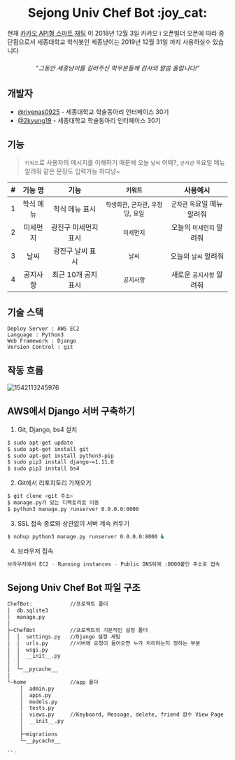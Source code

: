 <h1 align="center">Sejong Univ Chef Bot  :joy_cat: </h1>

현재 [카카오 API형 스마트 채팅](https://github.com/plusfriend/auto_reply) 이 2018년 12월 3일 카카오 i 오픈빌더 오픈에 따라 중단됨으로서 세종대학교 학식봇인 세종냥이는 2019년 12월 31일 까지 사용하실수 있습니다

<h6 align="center">"그동안 세종냥이를 길러주신 학우분들께 감사의 말씀 올립니다!"</h6>

## 개발자
* [@riyenas0925](https://github.com/riyenas0925) - 세종대학교 학술동아리 인터페이스 30기
* [@2kyung19](https://github.com/2kyung19) - 세종대학교 학술동아리 인터페이스 30기  

## 기능
> ```키워드```로 사용자의 메시지를 이해하기 때문에 오늘 ```날씨``` 어때?, ```군자관``` ```목```요일 메뉴 알려줘 같은 문장도 입력가능 하다냥~

| # | 기능 명 | 기능 | ```키워드``` | 사용예시 |
|:--------:|:--------:|:--------:|:--------:|:--------:|
| 1 | 학식 메뉴 | 학식 메뉴 표시 | ```학생회관```, ```군자관```, ```우정당```, ```요일``` | ```군자관``` ```목```요일 메뉴 알려줘|
| 2 | 미세먼지 | 광진구 미세먼지 표시 | ```미세먼지``` | 오늘의 ```미세먼지``` 알려줘 |
| 3 | 날씨 | 광진구 날씨 표시  | ```날씨``` | 오늘의 ```날씨``` 알려줘 |
| 4 | 공지사항 | 최근 10개 공지 표시 | ```공지사항``` | 새로운 ```공지사항``` 알려줘 |

## 기술 스택
```
Deploy Server : AWS EC2  
Language : Python3  
Web Framework : Django  
Version Control : git  
```

## 작동 흐름
![1542113245976](https://user-images.githubusercontent.com/32615702/71469976-17aba700-280e-11ea-8c38-49e3244f40a4.jpg)

## AWS에서 Django 서버 구축하기

1. Git, Django, bs4 설치
```bash
$ sudo apt-get update
$ sudo apt-get install git
$ sudo apt-get install python3-pip
$ sudo pip3 install django~=1.11.0
$ sudo pip3 install bs4
```

2. Git에서 리포지토리 가져오기
```bash
$ git clone <git 주소>
$ manage.py가 있는 디렉토리로 이동
$ python3 manage.py runserver 0.0.0.0:8000
```

3. SSL 접속 종료와 상관없이 서버 계속 켜두기
```bash
$ nohup python3 manage.py runserver 0.0.0.0:8000 &
```

4. 브라우저 접속
```bash
브라우저에서 EC2 - Running instances - Public DNS뒤에 :8000붙인 주소로 접속
```

## Sejong Univ Chef Bot 파일 구조

```bash
ChefBot:            //프로젝트 폴더
│  db.sqlite3
│  manage.py
│
├─ChefBot           //프로젝트의 기본적인 설정 폴더
│  │  settings.py   //Django 설정 세팅
│  │  urls.py       //서버에 요청이 들어오면 누가 처리하는지 정하는 부분
│  │  wsgi.py
│  │  __init__.py
│  │
│  └─__pycache__
│
└─home              //app 폴더
    │  admin.py
    │  apps.py
    │  models.py
    │  tests.py
    │  views.py     //Keyboard, Message, delete, friend 함수 View Page
    │  __init__.py
    │
    ├─migrations
    └─__pycache__

``'
